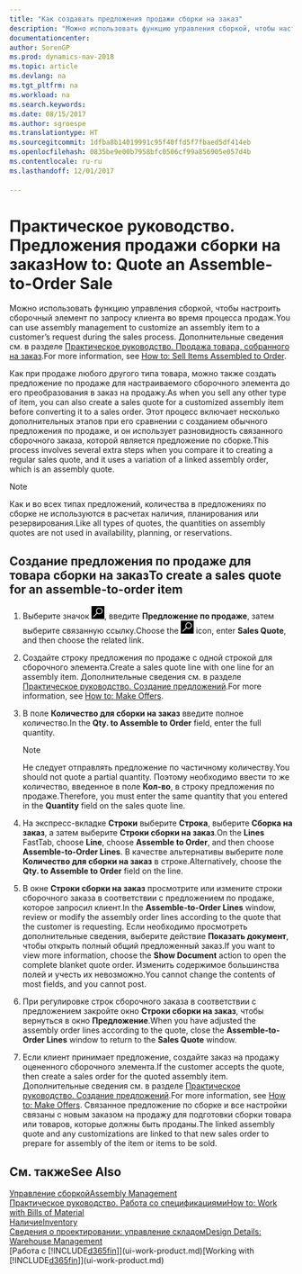 ```yaml
---
title: "Как создавать предложения продажи сборки на заказ"
description: "Можно использовать функцию управления сборкой, чтобы настроить сборочный элемент по запросу клиента во время процесса продаж."
documentationcenter: 
author: SorenGP
ms.prod: dynamics-nav-2018
ms.topic: article
ms.devlang: na
ms.tgt_pltfrm: na
ms.workload: na
ms.search.keywords: 
ms.date: 08/15/2017
ms.author: sgroespe
ms.translationtype: HT
ms.sourcegitcommit: 1dfba8b14019991c95f40ffd5f7fbaed5df414eb
ms.openlocfilehash: 0835be9e00b7958bfc0506cf99a856905e057d4b
ms.contentlocale: ru-ru
ms.lasthandoff: 12/01/2017

---
```

# <a name="how-to-quote-an-assemble-to-order-sale"></a><span data-ttu-id="53674-103">Практическое руководство. Предложения продажи сборки на заказ</span><span class="sxs-lookup"><span data-stu-id="53674-103">How to: Quote an Assemble-to-Order Sale</span></span>
<span data-ttu-id="53674-104">Можно использовать функцию управления сборкой, чтобы настроить сборочный элемент по запросу клиента во время процесса продаж.</span><span class="sxs-lookup"><span data-stu-id="53674-104">You can use assembly management to customize an assembly item to a customer’s request during the sales process.</span></span> <span data-ttu-id="53674-105">Дополнительные сведения см. в разделе [Практическое руководство. Продажа товара, собранного на заказ](assembly-how-to-sell-items-assembled-to-order.md).</span><span class="sxs-lookup"><span data-stu-id="53674-105">For more information, see [How to: Sell Items Assembled to Order](assembly-how-to-sell-items-assembled-to-order.md).</span></span>  

<span data-ttu-id="53674-106">Как при продаже любого другого типа товара, можно также создать предложение по продаже для настраиваемого сборочного элемента до его преобразования в заказ на продажу.</span><span class="sxs-lookup"><span data-stu-id="53674-106">As when you sell any other type of item, you can also create a sales quote for a customized assembly item before converting it to a sales order.</span></span> <span data-ttu-id="53674-107">Этот процесс включает несколько дополнительных этапов при его сравнении с созданием обычного предложения по продаже, и он использует разновидность связанного сборочного заказа, которой является предложение по сборке.</span><span class="sxs-lookup"><span data-stu-id="53674-107">This process involves several extra steps when you compare it to creating a regular sales quote, and it uses a variation of a linked assembly order, which is an assembly quote.</span></span>

> [!NOTE]  
>  <span data-ttu-id="53674-108">Как и во всех типах предложений, количества в предложениях по сборке не используются в расчетах наличия, планирования или резервирования.</span><span class="sxs-lookup"><span data-stu-id="53674-108">Like all types of quotes, the quantities on assembly quotes are not used in availability, planning, or reservations.</span></span>  

## <a name="to-create-a-sales-quote-for-an-assemble-to-order-item"></a><span data-ttu-id="53674-109">Создание предложения по продаже для товара сборки на заказ</span><span class="sxs-lookup"><span data-stu-id="53674-109">To create a sales quote for an assemble-to-order item</span></span>  
1.  <span data-ttu-id="53674-110">Выберите значок ![Поиск страницы или отчета](media/ui-search/search_small.png "Значок поиска страницы или отчета"), введите **Предложение по продаже**, затем выберите связанную ссылку.</span><span class="sxs-lookup"><span data-stu-id="53674-110">Choose the ![Search for Page or Report](media/ui-search/search_small.png "Search for Page or Report icon") icon, enter **Sales Quote**, and then choose the related link.</span></span>  
2.  <span data-ttu-id="53674-111">Создайте строку предложения по продаже с одной строкой для сборочного элемента.</span><span class="sxs-lookup"><span data-stu-id="53674-111">Create a sales quote line with one line for an assembly item.</span></span> <span data-ttu-id="53674-112">Дополнительные сведения см. в разделе [Практическое руководство. Создание предложений](sales-how-make-offers.md).</span><span class="sxs-lookup"><span data-stu-id="53674-112">For more information, see [How to: Make Offers](sales-how-make-offers.md).</span></span>  
3.  <span data-ttu-id="53674-113">В поле **Количество для сборки на заказ** введите полное количество.</span><span class="sxs-lookup"><span data-stu-id="53674-113">In the **Qty. to Assemble to Order** field, enter the full quantity.</span></span>

    > [!NOTE]  
    >  <span data-ttu-id="53674-114">Не следует отправлять предложение по частичному количеству.</span><span class="sxs-lookup"><span data-stu-id="53674-114">You should not quote a partial quantity.</span></span> <span data-ttu-id="53674-115">Поэтому необходимо ввести то же количество, введенное в поле **Кол-во**, в строку предложения по продаже.</span><span class="sxs-lookup"><span data-stu-id="53674-115">Therefore, you must enter the same quantity that you entered in the **Quantity** field on the sales quote line.</span></span>  

4.  <span data-ttu-id="53674-116">На экспресс-вкладке **Строки** выберите **Строка**, выберите **Сборка на заказ**, а затем выберите **Строки сборки на заказ**.</span><span class="sxs-lookup"><span data-stu-id="53674-116">On the **Lines** FastTab, choose **Line**, choose **Assemble to Order**, and then choose **Assemble-to-Order Lines**.</span></span> <span data-ttu-id="53674-117">В качестве альтернативы выберите поле **Количество для сборки на заказ** в строке.</span><span class="sxs-lookup"><span data-stu-id="53674-117">Alternatively, choose the **Qty. to Assemble to Order** field on the line.</span></span>  
5.  <span data-ttu-id="53674-118">В окне **Строки сборки на заказ** просмотрите или измените строки сборочного заказа в соответствии с предложением по продаже, которое запросил клиент.</span><span class="sxs-lookup"><span data-stu-id="53674-118">In the **Assemble-to-Order Lines** window, review or modify the assembly order lines according to the quote that the customer is requesting.</span></span> <span data-ttu-id="53674-119">Если необходимо просмотреть дополнительные сведения, выберите действие **Показать документ**, чтобы открыть полный общий предложенный заказ.</span><span class="sxs-lookup"><span data-stu-id="53674-119">If you want to view more information, choose the **Show Document** action to open the complete blanket quote order.</span></span> <span data-ttu-id="53674-120">Изменить содержимое большинства полей и учесть их невозможно.</span><span class="sxs-lookup"><span data-stu-id="53674-120">You cannot change the contents of most fields, and you cannot post.</span></span>  
6.  <span data-ttu-id="53674-121">При регулировке строк сборочного заказа в соответствии с предложением закройте окно **Строки сборки на заказ**, чтобы вернуться в окно **Предложение**.</span><span class="sxs-lookup"><span data-stu-id="53674-121">When you have adjusted the assembly order lines according to the quote, close the **Assemble-to-Order Lines** window to return to the **Sales Quote** window.</span></span>  
7.  <span data-ttu-id="53674-122">Если клиент принимает предложение, создайте заказ на продажу оцененного сборочного элемента.</span><span class="sxs-lookup"><span data-stu-id="53674-122">If the customer accepts the quote, then create a sales order for the quoted assembly item.</span></span> <span data-ttu-id="53674-123">Дополнительные сведения см. в разделе [Практическое руководство. Создание предложений](sales-how-make-offers.md).</span><span class="sxs-lookup"><span data-stu-id="53674-123">For more information, see [How to: Make Offers](sales-how-make-offers.md).</span></span> <span data-ttu-id="53674-124">Связанное предложение по сборке и все настройки связаны с новым заказом на продажу для подготовки сборки товара или товаров, которые должны быть проданы.</span><span class="sxs-lookup"><span data-stu-id="53674-124">The linked assembly quote and any customizations are linked to that new sales order to prepare for assembly of the item or items to be sold.</span></span>  

## <a name="see-also"></a><span data-ttu-id="53674-125">См. также</span><span class="sxs-lookup"><span data-stu-id="53674-125">See Also</span></span>  
[<span data-ttu-id="53674-126">Управление сборкой</span><span class="sxs-lookup"><span data-stu-id="53674-126">Assembly Management</span></span>](assembly-assemble-items.md)  
[<span data-ttu-id="53674-127">Практическое руководство. Работа со спецификациями</span><span class="sxs-lookup"><span data-stu-id="53674-127">How to: Work with Bills of Material</span></span>](inventory-how-work-BOMs.md)  
[<span data-ttu-id="53674-128">Наличие</span><span class="sxs-lookup"><span data-stu-id="53674-128">Inventory</span></span>](inventory-manage-inventory.md)  
[<span data-ttu-id="53674-129">Сведения о проектировании: управление складом</span><span class="sxs-lookup"><span data-stu-id="53674-129">Design Details: Warehouse Management</span></span>](design-details-warehouse-management.md)  
<span data-ttu-id="53674-130">[Работа с [!INCLUDE[d365fin](includes/d365fin_md.md)]](ui-work-product.md)</span><span class="sxs-lookup"><span data-stu-id="53674-130">[Working with [!INCLUDE[d365fin](includes/d365fin_md.md)]](ui-work-product.md)</span></span>

